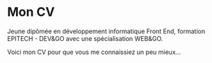 # Mon CV

Jeune dipômée en développement informatique Front End, formation EPITECH - DEV&GO avec une spécialisation WEB&GO. 

Voici mon CV pour que vous me connaissiez un peu mieux...

